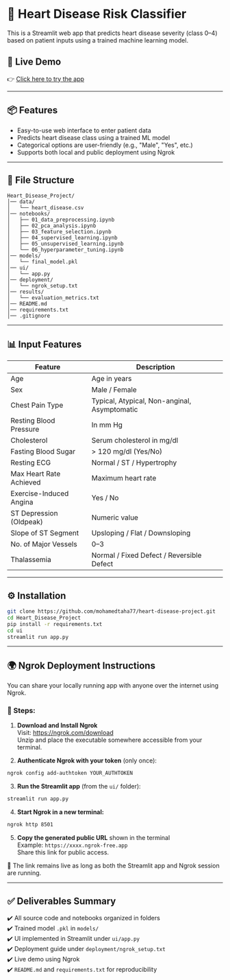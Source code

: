# 💓 Heart Disease Risk Classifier

This is a Streamlit web app that predicts heart disease severity (class 0–4) based on patient inputs using a trained machine learning model.

## 🚀 Live Demo

👉 [Click here to try the app](https://396e-154-182-120-22.ngrok-free.app/)

---

## 📦 Features

- Easy-to-use web interface to enter patient data  
- Predicts heart disease class using a trained ML model  
- Categorical options are user-friendly (e.g., "Male", "Yes", etc.)  
- Supports both local and public deployment using Ngrok  

---

## 📁 File Structure

```
Heart_Disease_Project/
│── data/
│   └── heart_disease.csv
│── notebooks/
│   ├── 01_data_preprocessing.ipynb
│   ├── 02_pca_analysis.ipynb
│   ├── 03_feature_selection.ipynb
│   ├── 04_supervised_learning.ipynb
│   ├── 05_unsupervised_learning.ipynb
│   └── 06_hyperparameter_tuning.ipynb
│── models/
│   └── final_model.pkl
│── ui/
│   └── app.py
│── deployment/
│   └── ngrok_setup.txt
│── results/
│   └── evaluation_metrics.txt
│── README.md
│── requirements.txt
│── .gitignore
```

---

## 📊 Input Features

| Feature                  | Description                                  |
|--------------------------|----------------------------------------------|
| Age                     | Age in years                                 |
| Sex                     | Male / Female                                |
| Chest Pain Type         | Typical, Atypical, Non-anginal, Asymptomatic |
| Resting Blood Pressure  | In mm Hg                                     |
| Cholesterol             | Serum cholesterol in mg/dl                   |
| Fasting Blood Sugar     | > 120 mg/dl (Yes/No)                         |
| Resting ECG             | Normal / ST / Hypertrophy                    |
| Max Heart Rate Achieved | Maximum heart rate                           |
| Exercise-Induced Angina | Yes / No                                     |
| ST Depression (Oldpeak) | Numeric value                                |
| Slope of ST Segment     | Upsloping / Flat / Downsloping               |
| No. of Major Vessels    | 0–3                                          |
| Thalassemia             | Normal / Fixed Defect / Reversible Defect    |

---

## ⚙️ Installation

```bash
git clone https://github.com/mohamedtaha77/heart-disease-project.git
cd Heart_Disease_Project
pip install -r requirements.txt
cd ui
streamlit run app.py
```

---

## 🌍 Ngrok Deployment Instructions

You can share your locally running app with anyone over the internet using Ngrok.

### 🔧 Steps:

1. **Download and Install Ngrok**  
   Visit: https://ngrok.com/download  
   Unzip and place the executable somewhere accessible from your terminal.

2. **Authenticate Ngrok with your token** (only once):
```bash
ngrok config add-authtoken YOUR_AUTHTOKEN
```

3. **Run the Streamlit app** (from the `ui/` folder):
```bash
streamlit run app.py
```

4. **Start Ngrok in a new terminal:**
```bash
ngrok http 8501
```

5. **Copy the generated public URL** shown in the terminal  
   Example: `https://xxxx.ngrok-free.app`  
   Share this link for public access.

📌 The link remains live as long as both the Streamlit app and Ngrok session are running.

---

## ✅ Deliverables Summary

✔️ All source code and notebooks organized in folders  
✔️ Trained model `.pkl` in `models/`  
✔️ UI implemented in Streamlit under `ui/app.py`  
✔️ Deployment guide under `deployment/ngrok_setup.txt`  
✔️ Live demo using Ngrok  
✔️ `README.md` and `requirements.txt` for reproducibility  
